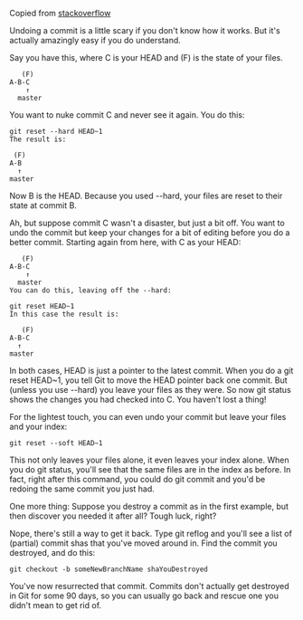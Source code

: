 Copied from [stackoverflow](https://stackoverflow.com/questions/927358/how-to-undo-the-most-recent-commits-in-git)

Undoing a commit is a little scary if you don't know how it works. But it's actually amazingly easy if you do understand.

Say you have this, where C is your HEAD and (F) is the state of your files.
```
   (F)
A-B-C
    ↑
  master
```  
You want to nuke commit C and never see it again. You do this:
```
git reset --hard HEAD~1
The result is:

 (F)
A-B
  ↑
master
```
Now B is the HEAD. Because you used --hard, your files are reset to their state at commit B.

Ah, but suppose commit C wasn't a disaster, but just a bit off. You want to undo the commit but keep your changes for a bit of editing before you do a better commit. Starting again from here, with C as your HEAD:
```
   (F)
A-B-C
    ↑
  master
You can do this, leaving off the --hard:

git reset HEAD~1
In this case the result is:

   (F)
A-B-C
  ↑
master
```
In both cases, HEAD is just a pointer to the latest commit. When you do a git reset HEAD~1, you tell Git to move the HEAD pointer back one commit. But (unless you use --hard) you leave your files as they were. So now git status shows the changes you had checked into C. You haven't lost a thing!

For the lightest touch, you can even undo your commit but leave your files and your index:
```
git reset --soft HEAD~1
```
This not only leaves your files alone, it even leaves your index alone. When you do git status, you'll see that the same files are in the index as before. In fact, right after this command, you could do git commit and you'd be redoing the same commit you just had.

One more thing: Suppose you destroy a commit as in the first example, but then discover you needed it after all? Tough luck, right?

Nope, there's still a way to get it back. Type git reflog and you'll see a list of (partial) commit shas that you've moved around in. Find the commit you destroyed, and do this:
```
git checkout -b someNewBranchName shaYouDestroyed
```
You've now resurrected that commit. Commits don't actually get destroyed in Git for some 90 days, so you can usually go back and rescue one you didn't mean to get rid of.
